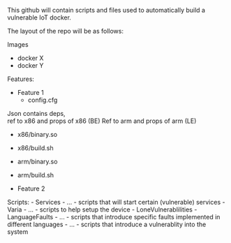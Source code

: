 This github will contain scripts and files used to automatically build a vulnerable IoT docker.

The layout of the repo will be as follows:

Images 

 - docker X 
 - docker Y 

Features: 

- Feature 1 
  - config.cfg 

Json contains deps,  
ref to x86 and props of x86 (BE) 
Ref to arm and props of arm (LE) 

  - x86/binary.so 
  - x86/build.sh 
  
  - arm/binary.so 
  - arm/build.sh 

 - Feature 2 
 
Scripts:
	- Services
		- ...
		- scripts that will start certain (vulnerable) services
	- Varia
		- ...
		- scripts to help setup the device
	- LoneVulnerablilities
		-LanguageFaults
			- ...
			- scripts that introduce specific faults implemented in different languages
		- ...
		- scripts that introduce a vulnerablity into the system
		